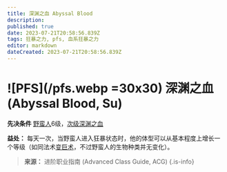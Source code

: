 ```yaml
---
title: 深渊之血 Abyssal Blood
description: 
published: true
date: 2023-07-21T20:58:56.839Z
tags: 狂暴之力, pfs, 血系狂暴之力
editor: markdown
dateCreated: 2023-07-21T20:58:56.839Z
---
```


# ![PFS](/pfs.webp =30x30) 深渊之血 (Abyssal Blood, Su)

**先决条件** [野蛮人](/野蛮人)6级，[次级深渊之血](/狂暴之力/次级深渊之血)

**益处：** 每天一次，当野蛮人进入狂暴状态时，他的体型可以从基本程度上增长一个等级（如同法术[变巨术](/法术列表/变巨术_Enlarge_person)，不过野蛮人的生物种类并无变化）。

> **来源：** 进阶职业指南 (Advanced Class Guide, ACG)
{.is-info}
